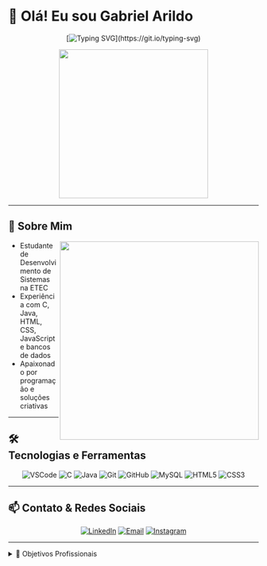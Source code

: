 # 👋 Olá! Eu sou Gabriel Arildo

<div align="center">
  
  [![Typing SVG](https://readme-typing-svg.herokuapp.com?font=Fira+Code&size=24&duration=3000&pause=1000&color=7c4dff&center=true&vCenter=true&width=600&lines=Desenvolvedor+de+Sistemas;Apaixonado+por+tecnologia;Sempre+aprendendo+algo+novo!)](https://git.io/typing-svg)
  
  <img src="https://media3.giphy.com/media/v1.Y2lkPTc5MGI3NjExZHQwbDNnOTkzdzZsYm1tMDNiNzRiMzdhOXZzeGMzZ2xobTh5amdnNyZlcD12MV9pbnRlcm5hbF9naWZfYnlfaWQmY3Q9cw/juua9i2c2fA0AIp2iq/giphy.gif" width="300" />
  
</div>

---

## 🚀 Sobre Mim

<img align="right" src="https://github-readme-stats.vercel.app/api?username=gabrielarildo&show_icons=true&theme=radical&hide_border=true" width="400"/>

- Estudante de Desenvolvimento de Sistemas na ETEC  
- Experiência com C, Java, HTML, CSS, JavaScript e bancos de dados  
- Apaixonado por programação e soluções criativas

---

## 🛠️ Tecnologias e Ferramentas

<div align="center">

![VSCode](https://img.shields.io/badge/VSCode-007ACC?style=for-the-badge&logo=visual-studio-code&logoColor=white)
![C](https://img.shields.io/badge/C-00599C?style=for-the-badge&logo=c&logoColor=white)
![Java](https://img.shields.io/badge/Java-007396?style=for-the-badge&logo=openjdk&logoColor=white)
![Git](https://img.shields.io/badge/Git-F05032?style=for-the-badge&logo=git&logoColor=white)
![GitHub](https://img.shields.io/badge/GitHub-181717?style=for-the-badge&logo=github&logoColor=white)
![MySQL](https://img.shields.io/badge/MySQL-4479A1?style=for-the-badge&logo=mysql&logoColor=white)
![HTML5](https://img.shields.io/badge/HTML5-E34F26?style=for-the-badge&logo=html5&logoColor=white)
![CSS3](https://img.shields.io/badge/CSS3-1572B6?style=for-the-badge&logo=css3&logoColor=white)

</div>

---

## 📫 Contato & Redes Sociais

<div align="center">

[![LinkedIn](https://img.shields.io/badge/LinkedIn-0077B5?style=for-the-badge&logo=linkedin&logoColor=white)](https://www.linkedin.com/in/gabriel-arildo-74720120a/)
[![Email](https://img.shields.io/badge/Gmail-D14836?style=for-the-badge&logo=gmail&logoColor=white)](mailto:gabrielarildo48@gmail.com)
[![Instagram](https://img.shields.io/badge/Instagram-E4405F?style=for-the-badge&logo=instagram&logoColor=white)](https://www.instagram.com/gabriel.g_fa/)  


</div>

---

<details>
  <summary>🎯 Objetivos Profissionais</summary>

- Evoluir como desenvolvedor full stack, focando em sistemas escaláveis e limpos  
- Contribuir para projetos open source  
- Aprender novas tecnologias e metodologias ágeis

</details>

